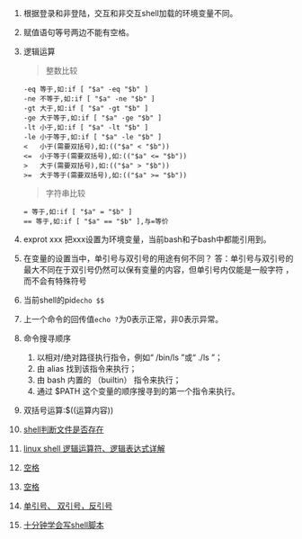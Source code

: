 1. 根据登录和非登陆，交互和非交互shell加载的环境变量不同。   
1. 赋值语句等号两边不能有空格。  
1. 逻辑运算  
    > 整数比较    
      ```
      -eq 等于,如:if [ "$a" -eq "$b" ]   
      -ne 不等于,如:if [ "$a" -ne "$b" ]   
      -gt 大于,如:if [ "$a" -gt "$b" ]   
      -ge 大于等于,如:if [ "$a" -ge "$b" ]   
      -lt 小于,如:if [ "$a" -lt "$b" ]   
      -le 小于等于,如:if [ "$a" -le "$b" ]   
      <   小于(需要双括号),如:(("$a" < "$b"))   
      <=  小于等于(需要双括号),如:(("$a" <= "$b"))   
      >   大于(需要双括号),如:(("$a" > "$b"))   
      >=  大于等于(需要双括号),如:(("$a" >= "$b"))   
      ```
  
   > 字符串比较   
      ```
      = 等于,如:if [ "$a" = "$b" ]   
      == 等于,如:if [ "$a" == "$b" ],与=等价 
      ```
1. exprot xxx 把xxx设置为环境变量，当前bash和子bash中都能引用到。    
2. 在变量的设置当中，单引号与双引号的用途有何不同？ 答：单引号与双引号的最大不同在于双引号仍然可以保有变量的内容，但单引号内仅能是一般字符 ，而不会有特殊符号
1. 当前shell的pid`echo $$ `
1. 上一个命令的回传值`echo ?`为0表示正常，非0表示异常。    
1. 命令搜寻顺序
   1. 以相对/绝对路径执行指令，例如“ /bin/ls ”或“ ./ls ”；
   2. 由 alias 找到该指令来执行；
   3. 由 bash 内置的 （builtin） 指令来执行；
   4. 通过 $PATH 这个变量的顺序搜寻到的第一个指令来执行。
1. 双括号运算:$((运算内容))   
1. [shell判断文件是否存在](https://www.cnblogs.com/sunyubo/archive/2011/10/17/2282047.html)   
1. [linux shell 逻辑运算符、逻辑表达式详解](https://www.cnblogs.com/chengmo/archive/2010/10/01/1839942.html)    
1. [空格](https://blog.csdn.net/zyboy2000/article/details/53940140)  
1. [空格](https://blog.csdn.net/longshenlmj/article/details/14004001)   
1. [单引号、 双引号，反引号](https://blog.csdn.net/miyatang/article/details/8077123)   
1. [十分钟学会写shell脚本](https://blog.csdn.net/l_215851356/article/details/70219330)   
